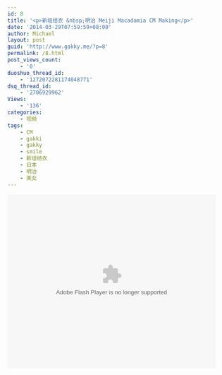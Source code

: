 ```yaml
---
id: 8
title: '<p>新垣结衣 &nbsp;明治 Meiji Macadamia CM Making</p>'
date: '2014-03-29T07:59:59+08:00'
author: Michael
layout: post
guid: 'http://www.gakky.me/?p=8'
permalink: /8.html
post_views_count:
    - '0'
duoshuo_thread_id:
    - '1272072281174048771'
dsq_thread_id:
    - '2706929962'
Views:
    - '136'
categories:
    - 视频
tags:
    - CM
    - gakki
    - gakky
    - smile
    - 新垣结衣
    - 日本
    - 明治
    - 美女
---
```


<object height="394" width="473"><param name="allowscriptaccess" value="sameDomain"></param><param name="wmode" value="transparent"></param><param name="movie" value="http://www.tudou.com/v/189929062/v.swf"></param><param name="allowfullscreen" value="true"></param><embed allowfullscreen="true" allowscriptaccess="sameDomain" height="394" src="http://www.tudou.com/v/189929062/v.swf" type="application/x-shockwave-flash" width="473" wmode="transparent"></embed></object>